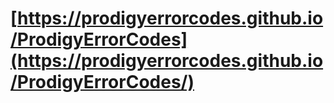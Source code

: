 # [https://prodigyerrorcodes.github.io/ProdigyErrorCodes](https://prodigyerrorcodes.github.io/ProdigyErrorCodes/)
